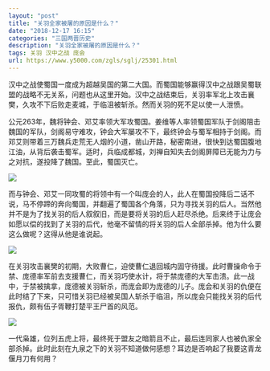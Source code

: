 ```yaml
---
layout: "post"
title: "关羽全家被屠的原因是什么？"
date: "2018-12-17 16:15"
categories: "三国两晋历史"
description: "关羽全家被屠的原因是什么？"
tags: 关羽 汉中之战 庞会
url: https://www.y5000.com/zgls/sglj/25301.html
---
```






汉中之战使蜀国一度成为超越吴国的第二大国。而蜀国能够赢得汉中之战跟吴蜀联盟的战略不无关系，问题也从这里开始。汉中之战结束后，关羽率军北上攻击襄樊，久攻不下后败走麦城，于临沮被斩杀。然而关羽的死不足以使一人泄愤。

公元263年，魏将钟会、邓艾率领大军攻蜀国。姜维等人率领蜀国军队于剑阁阻击魏国的军队，剑阁易守难攻，钟会大军屡攻不下，最终钟会与蜀军相持于剑阁。而邓艾则带着三万魏兵走荒无人烟的小道，凿山开路，秘密南进，很快到达蜀国腹地江油，从背后袭击蜀军。适时，兵临成都城，刘禅自知失去剑阁屏障已无能为力与之对抗，遂投降了魏国。至此，蜀国灭亡。

![](https://img.y5000.com/uploads/allimg/170904/13-1FZ415492TZ.jpg)

而与钟会、邓艾一同攻蜀的将领中有一个叫庞会的人，此人在蜀国投降后二话不说，马不停蹄的奔向蜀国，并翻遍了蜀国各个角落，只为寻找关羽的后人。当然他并不是为了找关羽的后人叙叙旧，而是要将关羽的后人赶尽杀绝。后来终于让庞会如愿以偿的找到了关羽的后代，他毫不留情的将关羽的后人全部杀掉。他为什么要这么做呢？这得从他是谁说起。

![](https://img.y5000.com/uploads/allimg/170904/13-1FZ4155050632.jpg)

在关羽攻击襄樊的初期，大败曹仁，迫使曹仁退回城内固守待援。此时曹操命令于禁、庞德率军前去支援曹仁，而关羽巧使水计，将于禁庞德的大军击溃。此一战中，于禁被擒拿，庞德被关羽斩杀，而庞会即为庞德的儿子。庞会和关羽的仇便在此时结了下来，只可惜关羽已经被吴国人斩杀于临沮，所以庞会只能找关羽的后代报仇，颇有伍子胥鞭打楚平王尸首的风范。

![](https://img.y5000.com/uploads/allimg/170904/13-1FZ415510R24.jpg)

一代枭雄，位列五虎上将，最终死于盟友之暗箭且不止，最后连同家人也被仇家全部杀掉。此时此刻在九泉之下的关羽不知道做何感想？耳边是否响起了我要这青龙偃月刀有何用？
